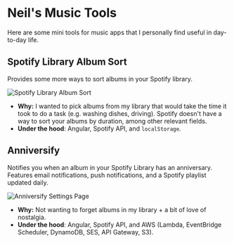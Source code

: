 # Neil's Music Tools

Here are some mini tools for music apps that I personally find useful in day-to-day life.

## Spotify Library Album Sort

Provides some more ways to sort albums in your Spotify library.

![Spotify Library Album Sort](https://github.com/neilmenon/music-tools/assets/47338272/80ab657d-9222-45f3-94cf-0bd2715062a4)

- **Why:** I wanted to pick albums from my library that would take the time it took to do a task (e.g. washing dishes, driving). Spotify doesn't have a way to sort your albums by duration, among other relevant fields.
- **Under the hood**: Angular, Spotify API, and `localStorage`.

## Anniversify

Notifies you when an album in your Spotify Library has an anniversary. Features email notifications, push notifications, and a Spotify playlist updated daily.

![Anniversify Settings Page](https://github.com/neilmenon/music-tools/assets/47338272/5975be06-f85c-4610-82a6-f5d77db4813d)


- **Why:** Not wanting to forget albums in my library + a bit of love of nostalgia.
- **Under the hood**: Angular, Spotify API, and AWS (Lambda, EventBridge Scheduler, DynamoDB, SES, API Gateway, S3).
